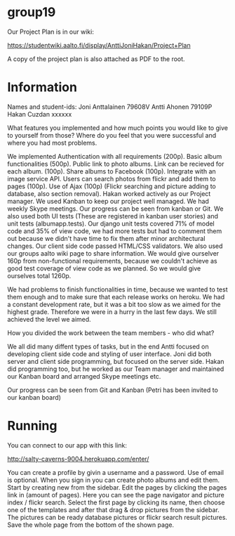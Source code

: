 group19
=======

Our Project Plan is in our wiki:

https://studentwiki.aalto.fi/display/AnttiJoniHakan/Project+Plan

A copy of the project plan is also attached as PDF to the root.

Information
===========

Names and student-ids:
Joni Anttalainen 	79608V
Antti Ahonen		79109P
Hakan Cuzdan		xxxxxx 

What features you implemented and how much points you would like to give to yourself from those? Where do you feel that you were successful and where you had most problems.

We implemented Authentication with all requirements (200p). Basic album functionalities (500p). Public link to photo albums. Link can be recieved for each album. (100p). Share albums to Facebook (100p).
Integrate with an image service API. Users can search photos from flickr and add them to pages (100p). Use of Ajax (100p) (Flickr searching and picture adding to database, also section removal).
Hakan worked actively as our Project manager. 
We used Kanban to keep our project well managed. We had weekly Skype meetings. Our progress can be seen from kanban or Git. 
We also used both UI tests (These are registered in kanban user stories) and unit tests (albumapp.tests). Our django unit tests covered  71% of model code and 35% of view code,
we had more tests but had to comment them out because we didn't have time to fix them after minor architectural changes.
Our client side code passed HTML/CSS validators. We also used our groups aalto wiki page to share information. We would give ourselver 160p from non-functional 
requirements, because we couldn't achieve as good test coverage of view code as we planned. So we would give ourselves total 1260p.

We had problems to finish functionalities in time, because we wanted to test them enough and to make sure that each release works on heroku. We had a constant development rate, but
it was a bit too slow as we aimed for the highest grade. Therefore we were in a hurry in the last few days. We still achieved the level we aimed.

How you divided the work between the team members - who did what?

We all did many diffent types of tasks, but in the end Antti focused on developing client side code and styling of user interface.
Joni did both server and client side programming, but focused on the server side.
Hakan did programming too, but he worked as our Team manager and maintained our Kanban board and arranged Skype meetings etc.   

Our progress can be seen from Git and Kanban (Petri has been invited to our kanban board)

Running
=======

You can connect to our app with this link:

http://salty-caverns-9004.herokuapp.com/enter/

You can create a profile by givin a username and a password. Use of email is optional.
When you sign in you can create photo albums and edit them. Start by creating new from the sidebar. Edit the pages by clicking
the pages link in (amount of pages). Here you can see the page navigator and picture index / flickr search. Select the first page by
clicking its name, then choose one of the templates and after that drag & drop pictures from the sidebar. The pictures can be
ready database pictures or flickr search result pictures. Save the whole page from the bottom of the shown page.
